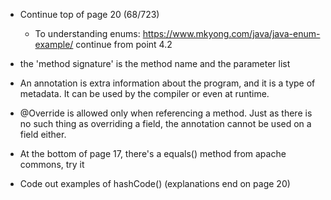 - Continue top of page 20 (68/723)
    - To understanding enums: https://www.mkyong.com/java/java-enum-example/ continue from point 4.2
    
- the 'method signature' is the method name and the parameter list     

- An annotation is extra information about the program, and it is a type of metadata. It can be used by the compiler or even at runtime.

- @Override is allowed only when referencing a method. Just as there is no such thing as overriding a field, the annotation cannot be used on a field either.

<!-- After fasting -->

- At the bottom of page 17, there's a equals() method from apache commons, try it

- Code out examples of hashCode() (explanations end on page 20)

<!-- //After fasting -->
